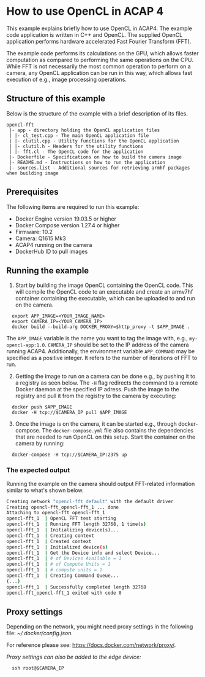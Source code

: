 # How to use OpenCL in ACAP 4
This example explains briefly how to use OpenCL in ACAP4. The example code application is written in C++ and OpenCL. The supplied OpenCL application performs hardware accelerated Fast Fourier Transform (FFT).

The example code performs its calculations on the GPU, which allows faster computation as compared to performing the same operations on the CPU. While FFT is not necessarily the most common operation to perform on a camera, any OpenCL application can be run in this way, which allows fast execution of e.g., image processing operations.

## Structure of this example
Below is the structure of the example with a brief description of its files.
```shell
opencl-fft
 |- app - directory holding the OpenCL application files
 | |- cl_test.cpp - The main OpenCL application file
 | |- clutil.cpp - Utility functions for the OpenCL application
 | |- clutil.h - Headers for the utility functions
 | |- fft.cl - The OpenCL code for the application
 |- Dockerfile - Specifications on how to build the camera image
 |- README.md - Instructions on how to run the application
 |- sources.list - Additional sources for retrieving armhf packages when building image
```

## Prerequisites
The following items are required to run this example:
* Docker Engine version 19.03.5 or higher
* Docker Compose version 1.27.4 or higher
* Firmware: 10.2
* Camera: Q1615 Mk3
* ACAP4 running on the camera
* DockerHub ID to pull images

## Running the example
1. Start by building the image OpenCL containing the OpenCL code. This will compile the OpenCL code to an executable and create an armv7hf container containing the executable, which can be uploaded to and run on the camera.
  ```shell
    export APP_IMAGE=<YOUR_IMAGE_NAME>
    export CAMERA_IP=<YOUR_CAMERA_IP>
    docker build --build-arg DOCKER_PROXY=$http_proxy -t $APP_IMAGE .
  ```
The `APP_IMAGE` variable is the name you want to tag the image with, e.g., `my-opencl-app:1.0`. `CAMERA_IP` should be set to the IP address of the camera running ACAP4. Additionally, the environment variable `APP_COMMAND` may be specified as a positive integer. It refers to the number of iterations of FFT to run.

2. Getting the image to run on a camera can be done e.g., by pushing it to a registry as seen below. The `-H` flag redirects the command to a remote Docker daemon at the specified IP adress. Push the image to the registry and pull it from the registry to the camera by executing:
  ```shell
    docker push $APP_IMAGE
    docker -H tcp://$CAMERA_IP pull $APP_IMAGE
  ```

3. Once the image is on the camera, it can be started e.g., through docker-compose. The `docker-compose.yml` file also contains the dependencies that are needed to run OpenCL on this setup. Start the container on the camera by running:
```shell
  docker-compose -H tcp://$CAMERA_IP:2375 up
```

### The expected output
Running the example on the camera should output FFT-related information similar to what's shown below.
```bash
Creating network "opencl-fft_default" with the default driver
Creating opencl-fft_opencl-fft_1 ... done
Attaching to opencl-fft_opencl-fft_1
opencl-fft_1  | OpenCL FFT test starting
opencl-fft_1  | Running FFT length 32768, 1 time(s)
opencl-fft_1  | Initializing device(s)...
opencl-fft_1  | Creating context
opencl-fft_1  | Created context
opencl-fft_1  | Initialized device(s)
opencl-fft_1  | Get the Device info and select Device...
opencl-fft_1  | # of Devices Available = 1
opencl-fft_1  | # of Compute Units = 1
opencl-fft_1  | # compute units = 1
opencl-fft_1  | Creating Command Queue...
(...)
opencl-fft_1  | Successfully completed length 32768
opencl-fft_opencl-fft_1 exited with code 0
```
## Proxy settings
Depending on the network, you might need proxy settings in the following file: *~/.docker/config.json.*

For reference please see: https://docs.docker.com/network/proxy/.

*Proxy settings can also be added to the edge device:*
```shell
  ssh root@$CAMERA_IP
```
